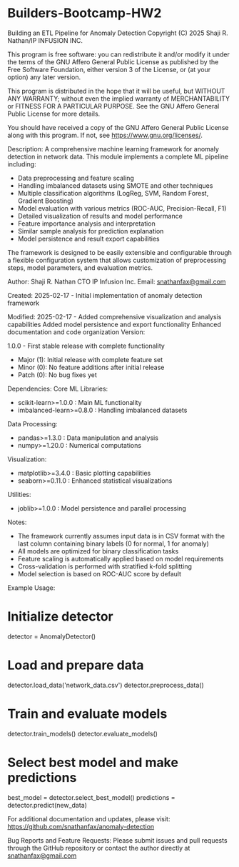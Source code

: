 # Builders-Bootcamp-HW2
Building an ETL Pipeline for Anomaly Detection
Copyright (C) 2025 Shaji R. Nathan/IP INFUSION INC.

This program is free software: you can redistribute it and/or modify it under the terms of the GNU Affero General Public License as published by the Free Software Foundation, either version 3 of the License, or (at your option) any later version.

This program is distributed in the hope that it will be useful, but WITHOUT ANY WARRANTY; without even the implied warranty of MERCHANTABILITY or FITNESS FOR A PARTICULAR PURPOSE. See the GNU Affero General Public License for more details.

You should have received a copy of the GNU Affero General Public License along with this program. If not, see https://www.gnu.org/licenses/.

Description: A comprehensive machine learning framework for anomaly detection in network data. This module implements a complete ML pipeline including:

- Data preprocessing and feature scaling
- Handling imbalanced datasets using SMOTE and other techniques
- Multiple classification algorithms (LogReg, SVM, Random Forest, Gradient Boosting)
- Model evaluation with various metrics (ROC-AUC, Precision-Recall, F1)
- Detailed visualization of results and model performance
- Feature importance analysis and interpretation
- Similar sample analysis for prediction explanation
- Model persistence and result export capabilities

The framework is designed to be easily extensible and configurable through
a flexible configuration system that allows customization of preprocessing
steps, model parameters, and evaluation metrics.

Author: Shaji R. Nathan CTO IP Infusion Inc. Email: snathanfax@gmail.com

Created: 2025-02-17 - Initial implementation of anomaly detection framework

Modified: 2025-02-17 - Added comprehensive visualization and analysis capabilities Added model persistence and export functionality Enhanced documentation and code organization
Version:

1.0.0 - First stable release with complete functionality
- Major (1): Initial release with complete feature set
- Minor (0): No feature additions after initial release
- Patch (0): No bug fixes yet

Dependencies: Core ML Libraries:

- scikit-learn>=1.0.0 : Main ML functionality
- imbalanced-learn>=0.8.0 : Handling imbalanced datasets

Data Processing:
- pandas>=1.3.0 : Data manipulation and analysis
- numpy>=1.20.0 : Numerical computations

Visualization:
- matplotlib>=3.4.0 : Basic plotting capabilities
- seaborn>=0.11.0 : Enhanced statistical visualizations

Utilities:
- joblib>=1.0.0 : Model persistence and parallel processing

Notes:

- The framework currently assumes input data is in CSV format with the last column
  containing binary labels (0 for normal, 1 for anomaly)
- All models are optimized for binary classification tasks
- Feature scaling is automatically applied based on model requirements
- Cross-validation is performed with stratified k-fold splitting
- Model selection is based on ROC-AUC score by default

Example Usage:

# Initialize detector
detector = AnomalyDetector()

# Load and prepare data
detector.load_data('network_data.csv')
detector.preprocess_data()

# Train and evaluate models
detector.train_models()
detector.evaluate_models()

# Select best model and make predictions
best_model = detector.select_best_model()
predictions = detector.predict(new_data)

For additional documentation and updates, please visit: https://github.com/snathanfax/anomaly-detection

Bug Reports and Feature Requests: Please submit issues and pull requests through the GitHub repository or contact the author directly at snathanfax@gmail.com
